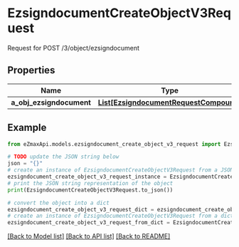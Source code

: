 # EzsigndocumentCreateObjectV3Request

Request for POST /3/object/ezsigndocument

## Properties

Name | Type | Description | Notes
------------ | ------------- | ------------- | -------------
**a_obj_ezsigndocument** | [**List[EzsigndocumentRequestCompound]**](EzsigndocumentRequest.md) |  | 

## Example

```python
from eZmaxApi.models.ezsigndocument_create_object_v3_request import EzsigndocumentCreateObjectV3Request

# TODO update the JSON string below
json = "{}"
# create an instance of EzsigndocumentCreateObjectV3Request from a JSON string
ezsigndocument_create_object_v3_request_instance = EzsigndocumentCreateObjectV3Request.from_json(json)
# print the JSON string representation of the object
print(EzsigndocumentCreateObjectV3Request.to_json())

# convert the object into a dict
ezsigndocument_create_object_v3_request_dict = ezsigndocument_create_object_v3_request_instance.to_dict()
# create an instance of EzsigndocumentCreateObjectV3Request from a dict
ezsigndocument_create_object_v3_request_from_dict = EzsigndocumentCreateObjectV3Request.from_dict(ezsigndocument_create_object_v3_request_dict)
```
[[Back to Model list]](../README.md#documentation-for-models) [[Back to API list]](../README.md#documentation-for-api-endpoints) [[Back to README]](../README.md)



